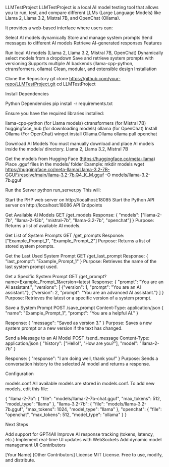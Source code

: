 LLMTestProject
LLMTestProject is a local AI model testing tool that allows you to run, test, and compare different LLMs (Large Language Models) like Llama 2, Llama 3.2, Mistral 7B, and OpenChat (Ollama).

It provides a web-based interface where users can:

Select AI models dynamically
Store and manage system prompts
Send messages to different AI models
Retrieve AI-generated responses
Features

Run local AI models (Llama 2, Llama 3.2, Mistral 7B, OpenChat)
Dynamically select models from a dropdown
Save and retrieve system prompts with versioning
Supports multiple AI backends (llama-cpp-python, ctransformers, ollama)
Clean, modular, and extensible design
Installation

Clone the Repository
git clone https://github.com/your-repo/LLMTestProject.git
cd LLMTestProject

Install Dependencies

Python Dependencies
pip install -r requirements.txt

Ensure you have the required libraries installed:

llama-cpp-python (for Llama models)
ctransformers (for Mistral 7B)
huggingface_hub (for downloading models)
ollama (for OpenChat)
Install Ollama (For OpenChat)
winget install Ollama.Ollama
ollama pull openchat

Download AI Models
You must manually download and place AI models inside the models/ directory.
Llama 2, Llama 3.2, Mistral 7B

Get the models from Hugging Face (https://huggingface.co/meta-llama)
Place .gguf files in the models/ folder
Example:
mkdir models
wget https://huggingface.co/meta-llama/Llama-3.2-7B-GGUF/resolve/main/llama-3.2-7b.Q4_K_M.gguf -O models/llama-3.2-7b.gguf

Run the Server
python run_server.py
This will:

Start the PHP web server on http://localhost:18085
Start the Python API server on http://localhost:18086
API Endpoints

Get Available AI Models
GET /get_models
Response:
{
"models": ["llama-2-7b", "llama-2-13b", "mistral-7b", "llama-3.2-7b", "openchat"]
}
Purpose: Returns a list of available AI models.

Get List of System Prompts
GET /get_prompts
Response:
["Example_Prompt_1", "Example_Prompt_2"]
Purpose: Returns a list of stored system prompts.

Get the Last Used System Prompt
GET /get_last_prompt
Response:
{
"last_prompt": "Example_Prompt_1"
}
Purpose: Retrieves the name of the last system prompt used.

Get a Specific System Prompt
GET /get_prompt?name=Example_Prompt_1&version=latest
Response:
{
"prompt": "You are an AI assistant.",
"versions": [
{"version": 1, "prompt": "You are an AI assistant."},
{"version": 2, "prompt": "You are an advanced AI assistant."}
]
}
Purpose: Retrieves the latest or a specific version of a system prompt.

Save a System Prompt
POST /save_prompt
Content-Type: application/json
{
"name": "Example_Prompt_1",
"prompt": "You are a helpful AI."
}

Response:
{
"message": "Saved as version 3."
}
Purpose: Saves a new system prompt or a new version if the text has changed.

Send a Message to an AI Model
POST /send_message
Content-Type: application/json
{
"history": ["Hello!", "How are you?"],
"model": "llama-2-7b"
}

Response:
{
"response": "I am doing well, thank you!"
}
Purpose: Sends a conversation history to the selected AI model and returns a response.

Configuration

models.conf
All available models are stored in models.conf.
To add new models, edit this file:

{
"llama-2-7b": {
"file": "models/llama-2-7b-chat.gguf",
"max_tokens": 512,
"model_type": "llama"
},
"llama-3.2-7b": {
"file": "models/llama-3.2-7b.gguf",
"max_tokens": 1024,
"model_type": "llama"
},
"openchat": {
"file": "openchat",
"max_tokens": 512,
"model_type": "ollama"
}
}

Next Steps

Add support for GPT4All
Improve AI response tracking (tokens, latency, etc.)
Implement real-time UI updates with WebSockets
Add dynamic model management UI
Contributors

[Your Name]
[Other Contributors]
License
MIT License. Free to use, modify, and distribute.